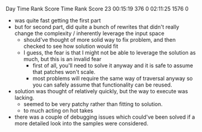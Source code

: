 Day       Time  Rank  Score       Time   Rank  Score
 23   00:15:19   376      0   02:11:25   1576      0

- was quite fast getting the first part
- but for second part, did quite a bunch of rewrites that didn't really change the complexity / inherently leverage the input space
	- should've thought of more solid way to fix problem, and then checked to see how solution would fit
	- I guess, the fear is that I might not be able to leverage the solution as much, but this is an invalid fear
		- first of all, you'll need to solve it anyway and it is safe to assume that patches won't scale.
		- most problems will require the same way of traversal anyway so you can safely assume that functionality can be reused.
- solution was thought of relatively quickly, but the way to execute was lacking.
	- seemed to be very patchy rather than fitting to solution.
	- to much acting on hot takes
- there was a couple of debugging issues which could've been solved if a more detailed look into the samples were considered.